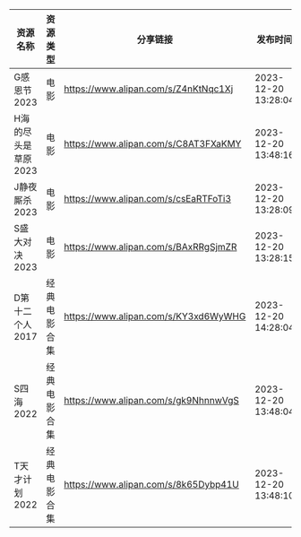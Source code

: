 | 资源名称         | 资源类型   | 分享链接                                 | 发布时间                |
| ------------ | ------ | ------------------------------------ | ------------------- |
| G感恩节2023     | 电影     | https://www.alipan.com/s/Z4nKtNqc1Xj | 2023-12-20 13:28:04 |
| H海的尽头是草原2023 | 电影     | https://www.alipan.com/s/C8AT3FXaKMY | 2023-12-20 13:48:16 |
| J静夜厮杀2023    | 电影     | https://www.alipan.com/s/csEaRTFoTi3 | 2023-12-20 13:28:09 |
| S盛大对决2023    | 电影     | https://www.alipan.com/s/BAxRRgSjmZR | 2023-12-20 13:28:15 |
| D第十二个人2017   | 经典电影合集 | https://www.alipan.com/s/KY3xd6WyWHG | 2023-12-20 14:28:04 |
| S四海2022      | 经典电影合集 | https://www.alipan.com/s/gk9NhnnwVgS | 2023-12-20 13:48:04 |
| T天才计划2022    | 经典电影合集 | https://www.alipan.com/s/8k65Dybp41U | 2023-12-20 13:48:10 |
